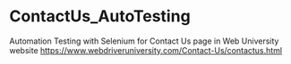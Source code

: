 # ContactUs_AutoTesting
Automation Testing with Selenium for Contact Us page in Web University website
https://www.webdriveruniversity.com/Contact-Us/contactus.html
